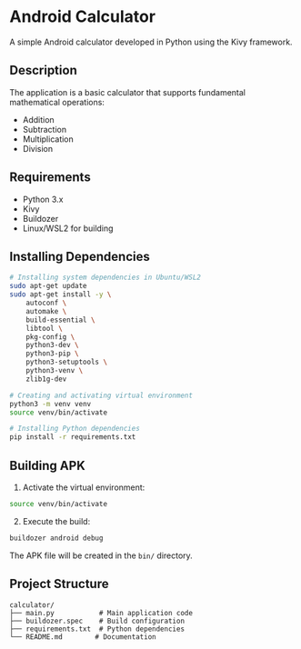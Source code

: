 # Android Calculator

A simple Android calculator developed in Python using the Kivy framework.

## Description

The application is a basic calculator that supports fundamental mathematical operations:
- Addition
- Subtraction
- Multiplication
- Division

## Requirements

- Python 3.x
- Kivy
- Buildozer
- Linux/WSL2 for building

## Installing Dependencies

```bash
# Installing system dependencies in Ubuntu/WSL2
sudo apt-get update
sudo apt-get install -y \
    autoconf \
    automake \
    build-essential \
    libtool \
    pkg-config \
    python3-dev \
    python3-pip \
    python3-setuptools \
    python3-venv \
    zlib1g-dev

# Creating and activating virtual environment
python3 -m venv venv
source venv/bin/activate

# Installing Python dependencies
pip install -r requirements.txt
```

## Building APK

1. Activate the virtual environment:
```bash
source venv/bin/activate
```

2. Execute the build:
```bash
buildozer android debug
```

The APK file will be created in the `bin/` directory.

## Project Structure

```
calculator/
├── main.py           # Main application code
├── buildozer.spec    # Build configuration
├── requirements.txt  # Python dependencies
└── README.md        # Documentation
```
